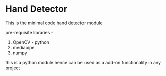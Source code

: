 # Hand Detector
 
This is the minimal code hand detector module

pre-requisite libraries - 

1. OpenCV - python
2. mediapipe
3. numpy

this is a python module hence can be used as a add-on functionality in any project
